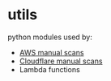 # utils
python modules used by:
* [AWS manual scans](manual-scans-aws/README.md)
* [Cloudflare manual scans](manual-scans-cloudflare/README.md)
* Lambda functions